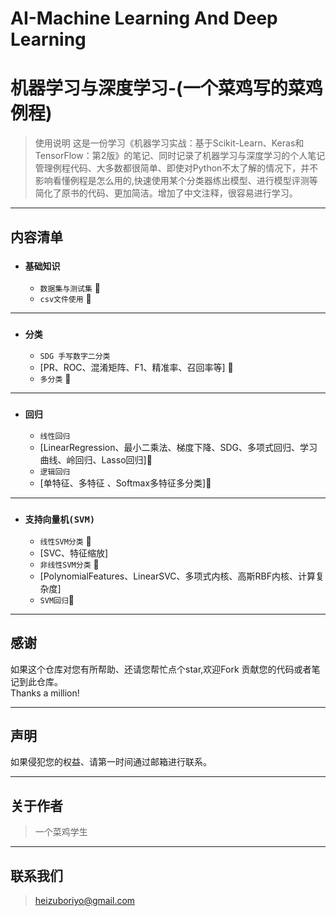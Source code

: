 # AI-Machine  Learning  And  Deep  Learning
# 机器学习与深度学习-(一个菜鸡写的菜鸡例程)
> 使用说明
> 这是一份学习《机器学习实战：基于Scikit-Learn、Keras和TensorFlow：第2版》的笔记、同时记录了机器学习与深度学习的个人笔记  
> 管理例程代码、大多数都很简单、即使对Python不太了解的情况下，并不影响看懂例程是怎么用的,快速使用某个分类器练出模型、进行模型评测等  
> 简化了原书的代码、更加简洁。增加了中文注释，很容易进行学习。
---

内容清单 
---  
* ### `基础知识`
  - `数据集与测试集`  🎉
  - `csv文件使用`  🎉
---
* ### `分类`
  - `SDG 手写数字二分类` 
  - [PR、ROC、混淆矩阵、F1、精准率、召回率等] 🎉
  - `多分类` 🎉
---
* ### `回归` 
  - `线性回归`  
  - [LinearRegression、最小二乘法、梯度下降、SDG、多项式回归、学习曲线、岭回归、Lasso回归]🎉
  - `逻辑回归` 
  - [单特征、多特征 、Softmax多特征多分类]🎉 
---
* ### `支持向量机(SVM)`
  -  `线性SVM分类` 🎉 
  -  [SVC、特征缩放]  
  -  `非线性SVM分类` 🎉 
  -  [PolynomialFeatures、LinearSVC、多项式内核、高斯RBF内核、计算复杂度]
  -  `SVM回归`🙊

---
## 感谢 
如果这个仓库对您有所帮助、还请您帮忙点个star,欢迎Fork 贡献您的代码或者笔记到此仓库。  
Thanks a million!

---

## 声明
如果侵犯您的权益、请第一时间通过邮箱进行联系。

---

## 关于作者 
> 一个菜鸡学生

---

## 联系我们
> heizuboriyo@gmail.com  